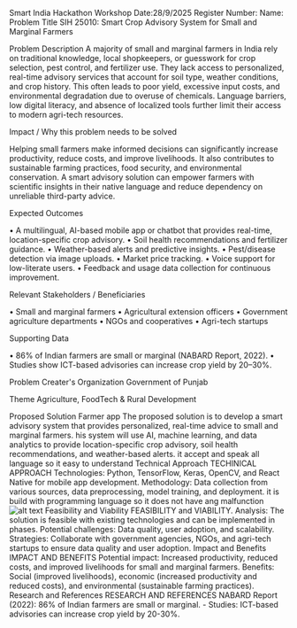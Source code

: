 Smart India Hackathon Workshop
Date:28/9/2025
Register Number:
Name:
Problem Title
SIH 25010: Smart Crop Advisory System for Small and Marginal Farmers

Problem Description
A majority of small and marginal farmers in India rely on traditional knowledge, local shopkeepers, or guesswork for crop selection, pest control, and fertilizer use. They lack access to personalized, real-time advisory services that account for soil type, weather conditions, and crop history. This often leads to poor yield, excessive input costs, and environmental degradation due to overuse of chemicals. Language barriers, low digital literacy, and absence of localized tools further limit their access to modern agri-tech resources.

Impact / Why this problem needs to be solved

Helping small farmers make informed decisions can significantly increase productivity, reduce costs, and improve livelihoods. It also contributes to sustainable farming practices, food security, and environmental conservation. A smart advisory solution can empower farmers with scientific insights in their native language and reduce dependency on unreliable third-party advice.

Expected Outcomes

• A multilingual, AI-based mobile app or chatbot that provides real-time, location-specific crop advisory. • Soil health recommendations and fertilizer guidance. • Weather-based alerts and predictive insights. • Pest/disease detection via image uploads. • Market price tracking. • Voice support for low-literate users. • Feedback and usage data collection for continuous improvement.

Relevant Stakeholders / Beneficiaries

• Small and marginal farmers • Agricultural extension officers • Government agriculture departments • NGOs and cooperatives • Agri-tech startups

Supporting Data

• 86% of Indian farmers are small or marginal (NABARD Report, 2022). • Studies show ICT-based advisories can increase crop yield by 20–30%.

Problem Creater's Organization
Government of Punjab

Theme
Agriculture, FoodTech & Rural Development

Proposed Solution
Farmer app
The proposed solution is to develop a smart advisory system that provides personalized, real-time advice to small and marginal farmers.
his system will use AI, machine learning, and data analytics to provide location-specific crop advisory, soil health recommendations, and weather-based alerts.
it accept and speak all language so it easy to understand
Technical Approach
TECHINICAL APPROACH
Technologies: Python, TensorFlow, Keras, OpenCV, and React Native for mobile app development. Methodology: Data collection from various sources, data preprocessing, model training, and deployment. it is build with programming language so it does not have ang malfunction ![alt text](image-1.png)
Feasibility and Viability
FEASIBILITY and VIABILITY.
Analysis: The solution is feasible with existing technologies and can be implemented in phases.
Potential challenges: Data quality, user adoption, and scalability.
Strategies: Collaborate with government agencies, NGOs, and agri-tech startups to ensure data quality and user adoption.
Impact and Benefits
IMPACT AND BENEFITS
Potential impact: Increased productivity, reduced costs, and improved livelihoods for small and marginal farmers.
Benefits: Social (improved livelihoods), economic (increased productivity and reduced costs), and environmental (sustainable farming practices).
Research and References
RESEARCH AND REFERENCES
NABARD Report (2022): 86% of Indian farmers are small or marginal. - Studies: ICT-based advisories can increase crop yield by 20-30%.
